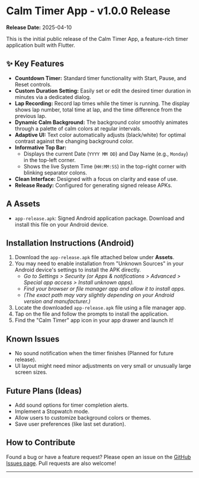 # Calm Timer App - v1.0.0 Release

**Release Date:** 2025-04-10

This is the initial public release of the Calm Timer App, a feature-rich timer application built with Flutter.

## ✨ Key Features

*   **Countdown Timer:** Standard timer functionality with Start, Pause, and Reset controls.
*   **Custom Duration Setting:** Easily set or edit the desired timer duration in minutes via a dedicated dialog.
*   **Lap Recording:** Record lap times while the timer is running. The display shows lap number, total time at lap, and the time difference from the previous lap.
*   **Dynamic Calm Background:** The background color smoothly animates through a palette of calm colors at regular intervals.
*   **Adaptive UI:** Text color automatically adjusts (black/white) for optimal contrast against the changing background color.
*   **Informative Top Bar:**
    *   Displays the current Date (`YYYY MM DD`) and Day Name (e.g., `Monday`) in the top-left corner.
    *   Shows the live System Time (`HH:MM:SS`) in the top-right corner with blinking separator colons.
*   **Clean Interface:** Designed with a focus on clarity and ease of use.
*   **Release Ready:** Configured for generating signed release APKs.

##  A Assets

*   `app-release.apk`: Signed Android application package. Download and install this file on your Android device.

## Installation Instructions (Android)

1.  Download the `app-release.apk` file attached below under **Assets**.
2.  You may need to enable installation from "Unknown Sources" in your Android device's settings to install the APK directly.
    *   *Go to Settings > Security (or Apps & notifications > Advanced > Special app access > Install unknown apps).*
    *   *Find your browser or file manager app and allow it to install apps.*
    *   *(The exact path may vary slightly depending on your Android version and manufacturer.)*
3.  Locate the downloaded `app-release.apk` file using a file manager app.
4.  Tap on the file and follow the prompts to install the application.
5.  Find the "Calm Timer" app icon in your app drawer and launch it!

## Known Issues

*   No sound notification when the timer finishes (Planned for future release).
*   UI layout might need minor adjustments on very small or unusually large screen sizes.

## Future Plans (Ideas)

*   Add sound options for timer completion alerts.
*   Implement a Stopwatch mode.
*   Allow users to customize background colors or themes.
*   Save user preferences (like last set duration).

## How to Contribute

Found a bug or have a feature request? Please open an issue on the [GitHub Issues page](https://github.com/suhasksv/timer-app-flutter/issues). Pull requests are also welcome!

---
